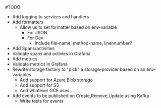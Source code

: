 #TODO
* Add logging to services and handlers
* Add formatters
    * Allow us to set formatter based on env-variable
        * For JSON
        * For Dev
            * Include file-name, method-name, linennumber?
* Add Spans/activities
* Validate spans and activies in Grafana
* Add metrics
* Validate metrics in Grafana
* Rewrite storage factory to "pick" a storage-provider based on an env-variables
    * Add support for Azure Blob storage
    * Add support for S3
    * Add whatever GCE uses..
* Add events to be published on Create,Remove,Update using Kafka
    * Write tests for events